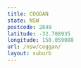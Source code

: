 ```yaml
---
title: COGGAN
state: NSW
postcode: 2849
latitude: -32.708935
longitude: 150.059088
url: /nsw/coggan/
layout: suburb
---
```

